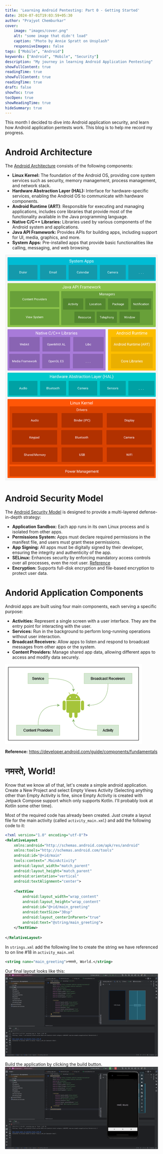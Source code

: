 ```yaml
---
title: 'Learning Android Pentesting: Part 0 - Getting Started'
date: 2024-07-01T19:03:59+05:30
author: "Prajyot Chemburkar"
cover:
    image: "images/cover.png" 
    alt: "some image that didn't load"
    caption: "Photo by Annie Spratt on Unsplash"
    responsiveImages: false
tags: ["Mobile", "Android"]
keywords: ["Android", "Mobile", "Security"]
description: "My journey in learning Android Application Pentesting"
showFullContent: true
readingTime: true
showFullContent: true
readingTime: true
draft: false
showToc: true
tocOpen: true
showReadingTime: true
hideSummary: true
---
```


This month I decided to dive into Android application security, and learn how Android application pentests work. This blog is to help me record my progress.

# Android Architecture
The [Android Architecture](https://developer.android.com/guide/platform) consists of the following components:
- **Linux Kernel:** The foundation of the Android OS, providing core system services such as security, memory management, process management, and network stack.
- **Hardware Abstraction Layer (HAL):** Interface for hardware-specific services, enabling the Android OS to communicate with hardware components.
- **Android Runtime (ART)**: Responsible for executing and managing applications, includes core libraries that provide most of the functionality available in the Java programming language.
- **Native C/C++ Libraries:** Libraries used by various components of the Android system and applications.
- **Java API Framework:** Provides APIs for building apps, including support for UI, media, graphics, and more.
- **System Apps:** Pre-installed apps that provide basic functionalities like calling, messaging, and web browsing.

![Android Architecture](images/android-arch.png)

# Android Security Model
The [Android Security Model](https://source.android.com/docs/security) is designed to provide a multi-layered defense-in-depth strategy:

- **Application Sandbox:** Each app runs in its own Linux process and is isolated from other apps.
- **Permissions System:** Apps must declare required permissions in the manifest file, and users must grant these permissions.
- **App Signing:** All apps must be digitally signed by their developer, ensuring the integrity and authenticity of the app.
- **SELinux:** Enhances security by enforcing mandatory access controls over all processes, even the root user. [Reference](https://github.blog/2023-07-05-introduction-to-selinux)
- **Encryption:** Supports full-disk encryption and file-based encryption to protect user data.

# Andorid Application Components
Android apps are built using four main components, each serving a specific purpose:

- **Activities:** Represent a single screen with a user interface. They are the entry point for interacting with the user.
- **Services:** Run in the background to perform long-running operations without user interaction.
- **Broadcast Receivers:** Allow apps to listen and respond to broadcast messages from other apps or the system.
- **Content Providers:** Manage shared app data, allowing different apps to access and modify data securely.

![Android App Componets](images/android-app-components.png)

**Reference:** https://developer.android.com/guide/components/fundamentals

# नमस्ते, World!
Know that we know all of that, let's create a simple android application. Create a New Project and select Empty Views Activity (Selecting anything other than Empty Activity is fine, since Empty Activity is created with Jetpack Compose support which only supports Kotlin. I'll probably look at Kotlin some other time).

Most of the required code has already been created. Just create a layout file for the main activity (called `activity_main.xml`) and add the following code to it:

```xml
<?xml version="1.0" encoding="utf-8"?>
<RelativeLayout
    xmlns:android="http://schemas.android.com/apk/res/android"
    xmlns:tools="http://schemas.android.com/tools"
    android:id="@+id/main"
    tools:context=".MainActivity"
    android:layout_width="match_parent"
    android:layout_height="match_parent"
    android:orientation="vertical"
    android:textAlignment="center">

    <TextView
        android:layout_width="wrap_content"
        android:layout_height="wrap_content"
        android:id="@+id/main_greeting"
        android:textSize="30sp"
        android:layout_centerInParent="true"
        android:text="@string/main_greeting">
    </TextView>

</RelativeLayout>
```

In `strings.xml` add the following line to create the string we have referenced to on line #18 in `activity_main.xml`

```xml
<string name="main_greeting">नमस्ते, World.</string>
```

Our final layout looks like this:
![Layout of the Application](images/layout.png)

Build the application by clicking the build button.
![Final Build](images/final-build.png)